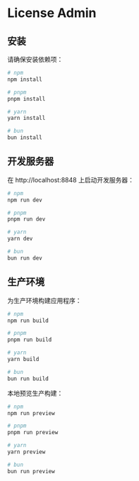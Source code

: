 # License Admin

## 安装

请确保安装依赖项：

```bash
# npm
npm install

# pnpm
pnpm install

# yarn
yarn install

# bun
bun install
```

## 开发服务器

在 http://localhost:8848 上启动开发服务器：

```bash
# npm
npm run dev

# pnpm
pnpm run dev

# yarn
yarn dev

# bun
bun run dev
```

## 生产环境

为生产环境构建应用程序：

```bash
# npm
npm run build

# pnpm
pnpm run build

# yarn
yarn build

# bun
bun run build
```

本地预览生产构建：

```bash
# npm
npm run preview

# pnpm
pnpm run preview

# yarn
yarn preview

# bun
bun run preview
```
